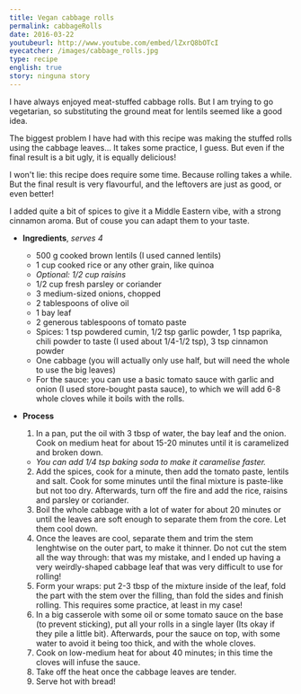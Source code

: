```yaml
---
title: Vegan cabbage rolls
permalink: cabbageRolls
date: 2016-03-22
youtubeurl: http://www.youtube.com/embed/lZxrQ8bOTcI
eyecatcher: /images/cabbage_rolls.jpg
type: recipe
english: true
story: ninguna story
---
```



I have always enjoyed  meat-stuffed cabbage rolls. But I am trying to go vegetarian, so substituting the ground meat for lentils seemed like a good idea. 

The biggest problem I have had with this recipe was making the stuffed rolls using the cabbage leaves... It takes some practice, I guess. But even if the final result is a bit ugly, it is equally delicious!

I won't lie: this recipe does require some time. Because rolling takes a while. But the final result is very flavourful, and the leftovers are just as good, or even better!

I added quite a bit of spices to give it a Middle Eastern vibe, with a strong cinnamon aroma. But of couse you can adapt them to your taste.


* **Ingredients**, _serves 4_
  * 500 g cooked brown lentils (I used canned lentils)
  * 1 cup cooked rice or any other grain, like quinoa
  * _Optional: 1/2 cup raisins_
  * 1/2 cup fresh parsley or coriander
  * 3 medium-sized onions, chopped
  * 2 tablespoons of olive oil
  * 1 bay leaf
  * 2 generous tablespoons of tomato paste
  * Spices: 1 tsp powdered cumin, 1/2 tsp garlic powder, 1 tsp paprika, chili powder to taste (I used about 1/4-1/2 tsp), 3 tsp cinnamon powder 
  * One cabbage (you will actually only use half, but will need the whole to use the big leaves)
  * For the sauce: you can use a basic tomato sauce with garlic and onion (I used store-bought pasta sauce), to which we will add 6-8 whole cloves while it boils with the rolls.


* **Process**
  1. In a pan, put the oil with 3 tbsp of water, the bay leaf and the onion. Cook on medium heat for about 15-20 minutes until it is caramelized and broken down.
   - _You can add 1/4 tsp baking soda to make it caramelise faster._
  2. Add the spices, cook for a minute, then add the tomato paste, lentils and salt. Cook for some minutes until the final mixture is paste-like but not too dry. Afterwards, turn off the fire and add the rice, raisins and parsley or coriander.
  3. Boil the whole cabbage with a lot of water for about 20 minutes or until the leaves are soft enough to separate them from the core. Let them cool down.
  4. Once the leaves are cool, separate them and trim the stem lenghtwise on the outer part, to make it thinner. Do not cut the stem all the way through: that was my mistake, and I ended up having a very weirdly-shaped cabbage leaf that was very difficult to use for rolling!
  5. Form your wraps: put 2-3 tbsp of the mixture inside of the leaf, fold the part with the stem over the filling, than fold the sides and finish rolling. This requires some practice, at least in my case!
  6. In a big casserole with some oil or some tomato sauce on the base (to prevent sticking), put all your rolls in a single layer (Its okay if they pile a little bit). Afterwards, pour the sauce on top, with some water to avoid it being too thick, and with the whole cloves. 
  7. Cook on low-medium heat for about 40 minutes; in this time the cloves will infuse the sauce.
  8. Take off the heat once the cabbage leaves are tender. 
  9. Serve hot with bread!


